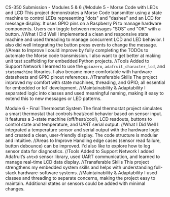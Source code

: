 CS-350  Submission - Modules 5 & 6
//Module 5 - Morse Code with LEDs and LCD
This project demonstrates a Morse Code transmitter using a state machine to control LEDs representing "dots" and "dashes" and an LCD for message display. It uses GPIO pins on a Raspberry Pi to manage hardware components. Users can toggle between messages "SOS" and "OK" with a button.
//What I Did Well
I implemented a clean and responsive state machine and used threading to manage concurrent LCD and LED behavior. I also did well integrating the button press events to change the message.
//Areas to Improve
I could improve by fully completing the TODOs to automate the Morse code transmission. I also want to get better at making unit test scaffolding for embedded Python projects.
//Tools Added to Support Network
I learned to use the `gpiozero`, `adafruit_character_lcd`, and `statemachine` libraries. I also became more comfortable with hardware datasheets and GPIO pinout references.
//Transferable Skills
The project improved my comfort with state machines, threading, and GPIO; all essential for embedded or IoT development.
//Maintainability & Adaptability
I separated logic into classes and used meaningful naming, making it easy to extend this to new messages or LED patterns.


Module 6 - Final Thermostat System
The final thermostat project simulates a smart thermostat that controls heat/cool behavior based on sensor input. It features a 3-state machine (off/heat/cool), LCD readouts, buttons to control state and temperature, and UART serial output.
//What I Did Well
I integrated a temperature sensor and serial output with the hardware logic and created a clean, user-friendly display. The code structure is modular and intuitive.
//Areas to Improve
Handling edge cases (sensor read failure, button debounce) can be improved. I'd also like to explore how to log sensor data for diagnostics.
//Tools Added to Support Network
I added Adafruit’s `ahtx0` sensor library, used UART communication, and learned to manage real-time LCD data display.
//Transferable Skills
This project strengthens my embedded system skills and helps with understanding full-stack hardware-software systems.
//Maintainability & Adaptability
I used classes and threading to separate concerns, making the project easy to maintain. Additional states or sensors could be added with minimal changes.
